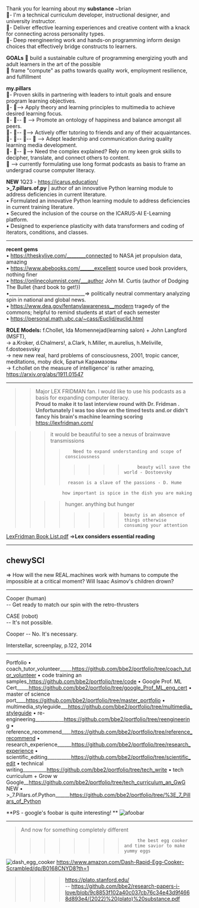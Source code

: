 Thank you for learning about my **substance** ~brian  
👀- I'm a technical curriculum developer, instructional designer, and university instructor.  
👀- Deliver effective learning experiences and creative content with a knack for connecting across personality types.  
👀- Deep reengineering work and hands-on programming inform design choices that effectively bridge constructs to learners.  

**GOALs**
👋  build a sustainable culture of programming energizing youth and adult learners in the art of the possible  
👋  frame "compute" as paths towards quality work, employment resilience, and fulfillment  

**my.pillars**  
👀-  Proven skills in partnering with leaders to intuit goals and ensure program learning objectives.   
👀- 👀-->  Apply theory and learning principles to multimedia to achieve desired learning focus.   
👀- 👀-- 👀 --> Promote an ontology of happiness and balance amongst all peers.  
👀- 👀-- 👀-->  Actively offer tutoring to friends and any of their acquaintances.  
👀- 👀-- 👀-- 👀 --> Adept leadership and communication during quality learning media development.    
👀- 👀-- 👀--> Need the complex explained? Rely on my keen grok skills to decipher, translate, and connect others to content.   
👀 --> currently formulating use long format podcasts as basis to frame an undergrad course computer literacy.  

**NEW** 1Q23 - https://icarus.education/  
**>_7.pillars.of.py** | author of an innovative Python learning module to address deficiencies in current literature.  
• Formulated an innovative Python learning module to address deficiencies in current training literature.  
• Secured the inclusion of the course on the ICARUS-AI E-Learning platform.  
• Designed to experience plasticity with data transformers and coding of iterators, conditions, and classes.  

------------

**recent gems**  
• https://theskylive.com/________connected to NASA jet propulsion data, amazing   
• https://www.abebooks.com/______excellent source used book providers, nothing finer  
• https://onlinecolumnist.com/___author John M. Curtis (author of Dodging The Bullet {hard book to get!})  
•________________________________=> politically neutral commentary analyzing spin in national and global news.  
• https://www.dea.gov/fentanylawareness__modern tragedy of the commons; helpful to remind students at start of each semester   
• https://personal.math.ubc.ca/~cass/Euclid/euclid.html  


**ROLE Models:** f.Chollet, Ida Momennejad(learning salon) + John Langford (MSFT),  
-> a.Kroker, d.Chalmers!, a.Clark, h.Miller, m.aurelius, h.Meliville, f.dostoesvsky  
-> new new real, hard problems of consciousness, 2001, tropic cancer, meditations, moby dick, Братья Карамазовы  
-> f.chollet on the measure of intelligence' is rather amazing, https://arxiv.org/abs/1911.01547  

---------

>> Major LEX FRIDMAN fan. I would like to use his podcasts as a basis for expanding computer literacy.  
**Proud to make it to last interview round with Dr. Fridman <secretary position>.**  
**Unfortunately I was too slow on the timed tests and.or didn't fancy his brain's machine learning scoring**
https://lexfridman.com/    

>>>it would be beautiful to see a nexus of brainwave transmissions  
>>>>        Need to expand understanding and scope of consciousness   
>>>> >>>>          beauty will save the world - Dostoevsky   
>>>>      reason is a slave of the passions - D. Hume  
>>               how important is spice in the dish you are making  
>>>>  hunger. anything but hunger  
>>>> >>>>     beauty is an absence of things otherwise consuming your attention  
[LexFridman Book List.pdf](https://github.com/bbe2/bbz-overview/files/10171801/LexFridman.Book.List.pdf) =>**Lex considers essential reading**  

-----------

## chewySCI
=> How will the new REAL.machines work with humans to compute the impossible at a critical moment?
Will Isaac Asimov's children drown?  

----------

Cooper (human)  
-- Get ready to match our spin with the retro-thrusters  

CASE (robot)  
-- It's not possible.  

Cooper 
-- No. It's necessary.  

Interstellar, screenplay, p.122, 2014  

----------------
Portfolio
• coach_tutor_volunteer_____https://github.com/bbe2/portfolio/tree/coach_tutor_volunteer
• code training an samples_https://github.com/bbe2/portfolio/tree/code
• Google Prof. ML Cert_____https://github.com/bbe2/portfolio/tree/google_Prof_ML_eng_cert
• master of science port____https://github.com/bbe2/portfolio/tree/master_portfolio
• multimedia_styleguide___https://github.com/bbe2/portfolio/tree/multimedia_styleguide
• re-engineering____________https://github.com/bbe2/portfolio/tree/reengineering
• reference_recommend____https://github.com/bbe2/portfolio/tree/reference_recommend
• research_experience______https://github.com/bbe2/portfolio/tree/research_experience
• scientific_editing__________https://github.com/bbe2/portfolio/tree/scientific_edit
• technical writing__________https://github.com/bbe2/portfolio/tree/tech_write
• tech curriculum + Grow w Google__https://github.com/bbe2/portfolio/tree/tech_curriculum_an_GwG
NEW
• >_7.Pillars.of.Python______https://github.com/bbe2/portfolio/tree/%3E_7_Pillars_of_Python

**PS - google's foobar is quite interesting! **
![afoobar](https://user-images.githubusercontent.com/59778456/199842499-10046164-b7e6-4990-b9f3-da9e5069536d.JPG)

--------------------
> And now for something completely different
>>>> >>>>          the best egg cooker and time savior to make yummy eggs
![dash_egg_cooker](https://user-images.githubusercontent.com/59778456/209671931-932ecdc1-5d08-477f-a009-8542de48affa.JPG)
https://www.amazon.com/Dash-Rapid-Egg-Cooker-Scrambled/dp/B0168CNYD8?th=1

>>>> https://plato.stanford.edu/  
 -- https://github.com/bbe2/research-papers-i-love/blob/9c8853f102a40c037cb76c34e43d9f4668d893e4/(2022)%20(plato)%20substance.pdf   
